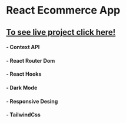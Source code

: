 # React Ecommerce App

 ## [To see live project click here!](https://anilcosarss-ecommerce.netlify.app/)

#### - Context API
#### - React Router Dom
#### - React Hooks
#### - Dark Mode
#### - Responsive Desing
#### - TailwindCss
